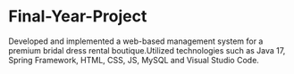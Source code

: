 # Final-Year-Project
Developed and implemented a web-based management system for a premium bridal dress rental boutique.Utilized technologies such as Java 17, Spring Framework, HTML, CSS, JS, MySQL and Visual Studio Code.

